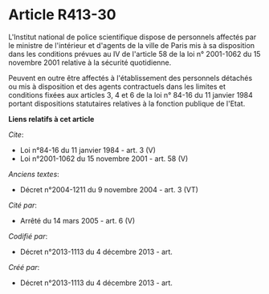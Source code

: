 # Article R413-30

L'Institut national de police scientifique dispose de personnels affectés par le ministre de l'intérieur et d'agents de la
ville de Paris mis à sa disposition dans les conditions prévues au IV de l'article 58 de la loi n° 2001-1062 du 15 novembre
2001 relative à la sécurité quotidienne. 

Peuvent en outre être affectés à l'établissement des personnels détachés ou mis à disposition et des agents contractuels dans
les limites et conditions fixées aux articles 3, 4 et 6 de la loi n° 84-16 du 11 janvier 1984 portant dispositions
statutaires relatives à la fonction publique de l'Etat.

**Liens relatifs à cet article**

_Cite_:

  - Loi n°84-16 du 11 janvier 1984 - art. 3 (V)
  - Loi n°2001-1062 du 15 novembre 2001 - art. 58 (V)

_Anciens textes_:

  - Décret n°2004-1211 du 9 novembre 2004 - art. 3 (VT)

_Cité par_:

  - Arrêté du 14 mars 2005 - art. 6 (V)

_Codifié par_:

  - Décret n°2013-1113 du 4 décembre 2013 - art.

_Créé par_:

  - Décret n°2013-1113 du 4 décembre 2013 - art.
